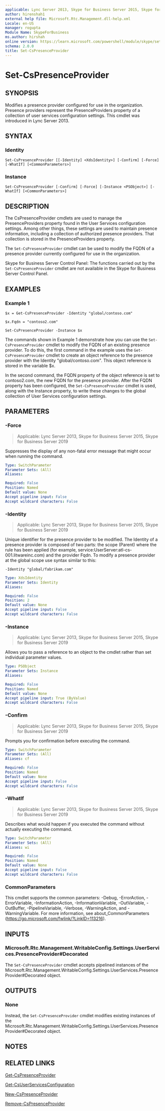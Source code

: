 ```yaml
---
applicable: Lync Server 2013, Skype for Business Server 2015, Skype for Business Server 2019
author: hirenshah1
external help file: Microsoft.Rtc.Management.dll-help.xml
Locale: en-US
manager: rogupta
Module Name: SkypeForBusiness
ms.author: hirshah
online version: https://learn.microsoft.com/powershell/module/skype/set-cspresenceprovider
schema: 2.0.0
title: Set-CsPresenceProvider
---
```


# Set-CsPresenceProvider

## SYNOPSIS
Modifies a presence provider configured for use in the organization.
Presence providers represent the PresenceProviders property of a collection of user services configuration settings.
This cmdlet was introduced in Lync Server 2013.


## SYNTAX

### Identity
```
Set-CsPresenceProvider [[-Identity] <XdsIdentity>] [-Confirm] [-Force] [-WhatIf] [<CommonParameters>]
```

### Instance
```
Set-CsPresenceProvider [-Confirm] [-Force] [-Instance <PSObject>] [-WhatIf] [<CommonParameters>]
```

## DESCRIPTION
The CsPresenceProvider cmdlets are used to manage the PresenceProviders property found in the User Services configuration settings.
Among other things, these settings are used to maintain presence information, including a collection of authorized presence providers.
That collection is stored in the PresenceProviders property.

The `Set-CsPresenceProvider` cmdlet can be used to modify the FQDN of a presence provider currently configured for use in the organization.

Skype for Business Server Control Panel: The functions carried out by the `Set-CsPresenceProvider` cmdlet are not available in the Skype for Business Server Control Panel.


## EXAMPLES

### Example 1
```
$x = Get-CsPresenceProvider -Identity "global/contoso.com"

$x.Fqdn = "contoso2.com"

Set-CsPresenceProvider -Instance $x
```

The commands shown in Example 1 demonstrate how you can use the `Set-CsPresenceProvider` cmdlet to modify the FQDN of an existing presence provider.
To do this, the first command in the example uses the `Get-CsPresenceProvider` cmdlet to create an object reference to the presence provider with the Identity "global/contoso.com".
This object reference is stored in the variable $x.

In the second command, the FQDN property of the object reference is set to contoso2.com, the new FQDN for the presence provider.
After the FQDN property has been configured, the `Set-CsPresenceProvider` cmdlet is used, along with the Instance property, to write these changes to the global collection of User Services configuration settings.


## PARAMETERS

### -Force

> Applicable: Lync Server 2013, Skype for Business Server 2015, Skype for Business Server 2019

Suppresses the display of any non-fatal error message that might occur when running the command.

```yaml
Type: SwitchParameter
Parameter Sets: (All)
Aliases:

Required: False
Position: Named
Default value: None
Accept pipeline input: False
Accept wildcard characters: False
```

### -Identity

> Applicable: Lync Server 2013, Skype for Business Server 2015, Skype for Business Server 2019

Unique identifier for the presence provider to be modified.
The Identity of a presence provider is composed of two parts: the scope (Parent) where the rule has been applied (for example, service:UserServer:atl-cs-001.litwareinc.com) and the provider Fqdn.
To modify a presence provider at the global scope use syntax similar to this:

`-Identity "global/fabrikam.com"`

```yaml
Type: XdsIdentity
Parameter Sets: Identity
Aliases:

Required: False
Position: 2
Default value: None
Accept pipeline input: False
Accept wildcard characters: False
```

### -Instance

> Applicable: Lync Server 2013, Skype for Business Server 2015, Skype for Business Server 2019

Allows you to pass a reference to an object to the cmdlet rather than set individual parameter values.

```yaml
Type: PSObject
Parameter Sets: Instance
Aliases:

Required: False
Position: Named
Default value: None
Accept pipeline input: True (ByValue)
Accept wildcard characters: False
```

### -Confirm

> Applicable: Lync Server 2013, Skype for Business Server 2015, Skype for Business Server 2019

Prompts you for confirmation before executing the command.

```yaml
Type: SwitchParameter
Parameter Sets: (All)
Aliases: cf

Required: False
Position: Named
Default value: None
Accept pipeline input: False
Accept wildcard characters: False
```

### -WhatIf

> Applicable: Lync Server 2013, Skype for Business Server 2015, Skype for Business Server 2019

Describes what would happen if you executed the command without actually executing the command.

```yaml
Type: SwitchParameter
Parameter Sets: (All)
Aliases: wi

Required: False
Position: Named
Default value: None
Accept pipeline input: False
Accept wildcard characters: False
```

### CommonParameters
This cmdlet supports the common parameters: -Debug, -ErrorAction, -ErrorVariable, -InformationAction, -InformationVariable, -OutVariable, -OutBuffer, -PipelineVariable, -Verbose, -WarningAction, and -WarningVariable. For more information, see about_CommonParameters (https://go.microsoft.com/fwlink/?LinkID=113216).

## INPUTS

### Microsoft.Rtc.Management.WritableConfig.Settings.UserServices.PresenceProvider#Decorated
The `Set-CsPresenceProvider` cmdlet accepts pipelined instances of the Microsoft.Rtc.Management.WritableConfig.Settings.UserServices.PresenceProvider#Decorated object.

## OUTPUTS

### None
Instead, the `Set-CsPresenceProvider` cmdlet modifies existing instances of the Microsoft.Rtc.Management.WritableConfig.Settings.UserServices.PresenceProvider#Decorated object.

## NOTES

## RELATED LINKS

[Get-CsPresenceProvider](Get-CsPresenceProvider.md)

[Get-CsUserServicesConfiguration](Get-CsUserServicesConfiguration.md)

[New-CsPresenceProvider](New-CsPresenceProvider.md)

[Remove-CsPresenceProvider](Remove-CsPresenceProvider.md)
